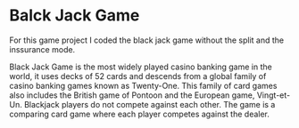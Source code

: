 # Balck Jack Game


For this game project I coded the black jack game without the split and the inssurance mode.

Black Jack Game is the most widely played casino banking game in the world, it uses decks of 52 cards and descends from a global family of casino banking games known as Twenty-One. This family of card games also includes the British game of Pontoon and the European game, Vingt-et-Un. Blackjack players do not compete against each other. The game is a comparing card game where each player competes against the dealer.
